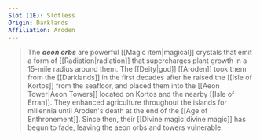 ```yaml
---
Slot (1E): Slotless
Origin: Darklands
Affiliation: Aroden
---
```


> The ***aeon orbs*** are powerful [[Magic item|magical]] crystals that emit a form of [[Radiation|radiation]] that supercharges plant growth in a 15-mile radius around them. The [[Deity|god]] [[Aroden]] took them from the [[Darklands]] in the first decades after he raised the [[Isle of Kortos]] from the seafloor, and placed them into the [[Aeon Tower|Aeon Towers]] located on Kortos and the nearby [[Isle of Erran]]. They enhanced agriculture throughout the islands for millennia until Aroden's death at the end of the [[Age of Enthronement]]. Since then, their [[Divine magic|divine magic]] has begun to fade, leaving the aeon orbs and towers vulnerable.







